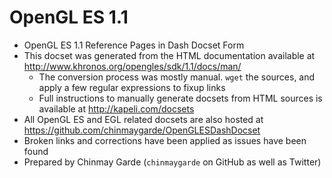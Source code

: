 OpenGL ES 1.1
=======================

* OpenGL ES 1.1 Reference Pages in Dash Docset Form
* This docset was generated from the HTML documentation available at http://www.khronos.org/opengles/sdk/1.1/docs/man/
  * The conversion process was mostly manual. `wget` the sources, and apply a few regular expressions to fixup links
  * Full instructions to manually generate docsets from HTML sources is available at http://kapeli.com/docsets
* All OpenGL ES and EGL related docsets are also hosted at https://github.com/chinmaygarde/OpenGLESDashDocset
* Broken links and corrections have been applied as issues have been found
* Prepared by Chinmay Garde (`chinmaygarde` on GitHub as well as Twitter)
